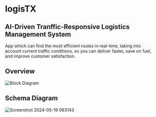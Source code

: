 # logisTX
## AI-Driven Tranffic-Responsive Logistics Management System
App which can find the most efficient routes in real-time, taking into account current traffic conditions, so you can deliver faster, save on fuel, and improve customer satisfaction.

## Overview
![Block Diagram](https://github.com/LucentRai/logisTX/assets/20392986/012e8dbe-c104-4959-9634-b564846dfbc8)

## Schema Diagram
![Screenshot 2024-05-19 063143](https://github.com/LucentRai/logisTX/assets/20392986/dc00b2f8-5c83-46ed-9b83-e0bfacaf8ea0)
